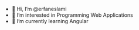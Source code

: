 - 👋 Hi, I’m @erfaneslami
- 👀 I’m interested in Programming Web Applications
- 🌱 I’m currently learning Angular


